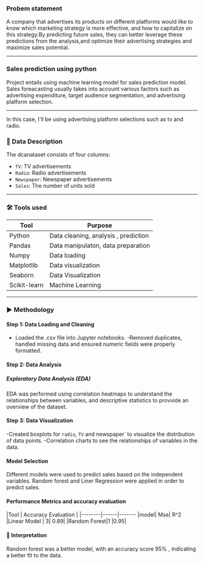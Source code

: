 ### Probem statement
A company that advertises its products on different platforms would like to know which marketing strategy is more effective, and how to capitalize on this strategy.By predicting future sales, they can better leverage these predictions from the analysis,and  optimize their advertising strategies and maximize sales potential.

----

### Sales prediction using python
Project entails using machine learning model for sales prediction  model.
Sales foreacasting usually takes into account various factors such as advertising expenditure, target audience segmentation, and advertising platform selection. 

---
In this case, I'll be using advertising platform selections such as tv and radio.
### :scroll: Data Description
The dcanataset consists of four columns:
- `TV`:  TV advertisements
- `Radio`:  Radio advertisements
- `Newspaper`:  Newspaper advertisements
- `Sales`: The number of units sold
---
### :hammer_and_wrench: Tools used
| Tool | Purpose |
|----------|----------|
| Python    | Data cleaning, analysis , prediction |
| Pandas    | Data manipulaton, data preparation |
| Numpy     | Data loading |           
|Matplotlib | Data visualization |
|Seaborn    |  Data Visualization|
|Scikit-learn| Machine Learning |
 ---
### ▶️ Methodology
#### Step 1: Data Loading and Cleaning 
- Loaded the .csv file into Jupyter notebooks.
-Removed duplicates, handled missing data and ensured numeric fields were properly formatted.
#### Step 2: Data Analysis
##### Exploratory Data Analysis (EDA)
EDA was performed using  correlation heatmaps to understand the relationships between variables, and descriptive statistics to provvide an overview of the dataset.
#### Step 3: Data Visualization
-Created boxplots for `radio`, `TV` and newspaper` to visualize the distribution of data points.
-Correlation charts to see the relationships of variables in the data.
 #### Model Selection
Different models were used to predict sales based on the independent variables.
Random forest and Liner Regression were applied in order to predict sales.
#### Performance Metrics and accuracy evaluation 
|Tool | Accuracy Evaluation |
|--------|------|-------
|model| Mse| R^2
|Linear Model | 3| 0.89|
|Random Forest|1 |0.95|

####  :brain: Interpretation 
Random forest was a better model, with   an accuracy score 95% , indicating a better fit to the data. 


